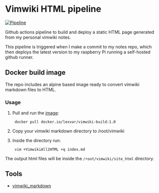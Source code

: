 
# Vimwiki HTML pipeline

[![Pipeline](https://github.com/LexVar/vimwiki_deploy/actions/workflows/pipeline.yml/badge.svg)](https://github.com/LexVar/vimwiki_deploy/actions/workflows/pipeline.yml)

Github actions pipeline to build and deploy a static HTML page generated from my personal vimwiki notes.

This pipeline is triggered when I make a commit to my notes repo, which then deploys the latest version to my raspberry Pi running a self-hosted github runner.

## Docker build image

The repo includes an alpine based image ready to convert vimwiki markdown files to HTML.

### Usage

1. Pull and run the [image](https://hub.docker.com/repository/docker/lexvar/vimwiki-build): 
   
		docker pull docker.io/lexvar/vimwiki-build:1.0

2. Copy your vimwiki markdown directory to /root/vimwiki
3. Inside the directory run:
    
        vim +VimwikiAll2HTML +q index.md

The output html files will be inside the `/root/vimwiki/site_html` directory.
## Tools

- [vimwiki_markdown](https://github.com/WnP/vimwiki_markdown)
